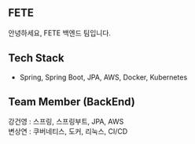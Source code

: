 FETE
---
안녕하세요, FETE 백엔드 팀입니다.<br>

Tech Stack
---
- Spring, Spring Boot, JPA, AWS, Docker, Kubernetes

Team Member (BackEnd)
---
강건영 : 스프링, 스프링부트, JPA, AWS<br>
변상연 : 쿠버네티스, 도커, 리눅스, CI/CD
